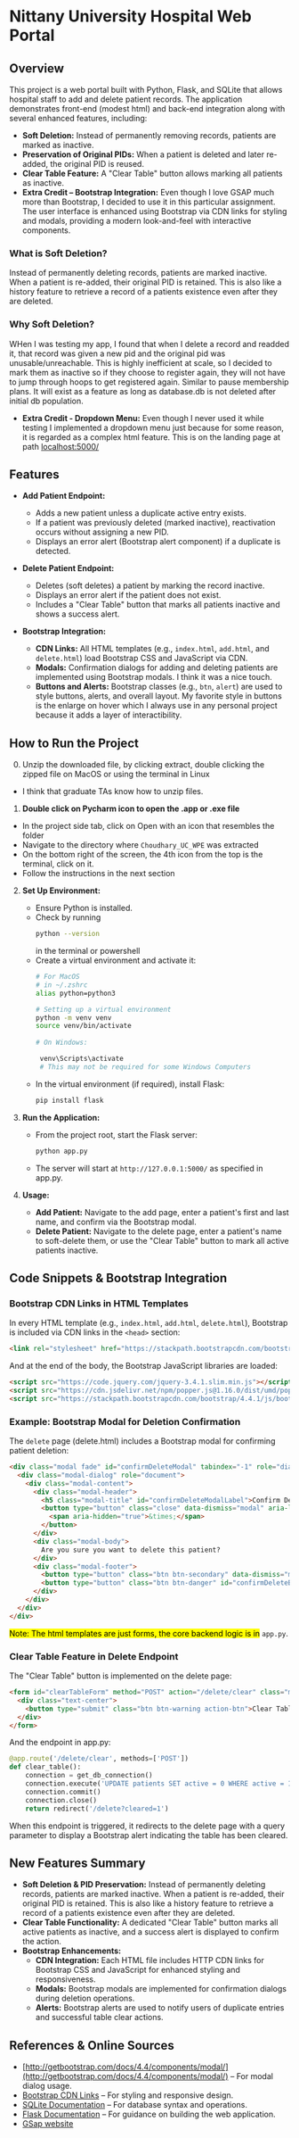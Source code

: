 # Nittany University Hospital Web Portal

## Overview
This project is a web portal built with Python, Flask, and SQLite that allows hospital staff to add and delete patient records. The application demonstrates front-end (modest html) and back-end integration along with several enhanced features, including:
- **Soft Deletion:** Instead of permanently removing records, patients are marked as inactive.
- **Preservation of Original PIDs:** When a patient is deleted and later re-added, the original PID is reused.
- **Clear Table Feature:** A "Clear Table" button allows marking all patients as inactive.
- **Extra Credit – Bootstrap Integration:** Even though I love GSAP much more than Bootstrap, I decided to use it in this particular assignment. The user interface is enhanced using Bootstrap via CDN links for styling and modals, providing a modern look-and-feel with interactive components.

### What is Soft Deletion?
Instead of permanently deleting records, patients are marked inactive. When a patient is re-added, their original PID is retained. This is also like a history feature to retrieve a record of a patients existence even after they are deleted.

### Why Soft Deletion?
WHen I was testing my app, I found that when I delete a record and readded it, that record was given a new pid and the original pid was unusable/unreachable. This is highly inefficient at scale, so I decided to mark them as inactive so if they choose to register again, they will not have to jump through hoops to get registered again. Similar to pause membership plans. It will exist as a feature as long as database.db is not deleted after initial db population.

- **Extra Credit - Dropdown Menu:** Even though I never used it while testing I implemented a dropdown menu just because for some reason, it is regarded as a complex html feature. This is on the landing page at path [localhost:5000/](http://localhost:5000/)

## Features
- **Add Patient Endpoint:**
  - Adds a new patient unless a duplicate active entry exists.
  - If a patient was previously deleted (marked inactive), reactivation occurs without assigning a new PID.
  - Displays an error alert (Bootstrap alert component) if a duplicate is detected.
  
- **Delete Patient Endpoint:**
  - Deletes (soft deletes) a patient by marking the record inactive.
  - Displays an error alert if the patient does not exist.
  - Includes a "Clear Table" button that marks all patients inactive and shows a success alert.
  
- **Bootstrap Integration:**
  - **CDN Links:** All HTML templates (e.g., `index.html`, `add.html`, and `delete.html`) load Bootstrap CSS and JavaScript via CDN.
  - **Modals:** Confirmation dialogs for adding and deleting patients are implemented using Bootstrap modals. I think it was a nice touch.
  - **Buttons and Alerts:** Bootstrap classes (e.g., `btn`, `alert`) are used to style buttons, alerts, and overall layout. My favorite style in buttons is the enlarge on hover which I always use in any personal project because it adds a layer of interactibility.


## How to Run the Project
0. Unzip the downloaded file, by clicking extract, double clicking the zipped file on MacOS or using the terminal in Linux
  - I think that graduate TAs know how to unzip files.
1. **Double click on Pycharm icon to open the .app or .exe file**
  - In the project side tab, click on Open with an icon that resembles the folder
  - Navigate to the directory where ```Choudhary_UC_WPE``` was extracted
  - On the bottom right of the screen, the 4th icon from the top is the terminal, click on it.
  - Follow the instructions in the next section


2. **Set Up Environment:**
   - Ensure Python is installed.
   - Check by running 
      ```bash
      python --version
      ```
      in the terminal or powershell
   - Create a virtual environment and activate it:
     ```bash
     # For MacOS
     # in ~/.zshrc
     alias python=python3

     # Setting up a virtual environment
     python -m venv venv
     source venv/bin/activate  
    
     # On Windows: 
     ```
     ```bash
      venv\Scripts\activate
      # This may not be required for some Windows Computers
     ```
   - In the virtual environment (if required), install Flask:
     ```bash
     pip install flask
     ```

3. **Run the Application:**
   - From the project root, start the Flask server:
     ```bash
     python app.py
     ```
   - The server will start at `http://127.0.0.1:5000/` as specified in app.py.

4. **Usage:**
   - **Add Patient:** Navigate to the add page, enter a patient's first and last name, and confirm via the Bootstrap modal.  
   - **Delete Patient:** Navigate to the delete page, enter a patient's name to soft-delete them, or use the "Clear Table" button to mark all active patients inactive.

## Code Snippets & Bootstrap Integration

### Bootstrap CDN Links in HTML Templates
In every HTML template (e.g., `index.html`, `add.html`, `delete.html`), Bootstrap is included via CDN links in the `<head>` section:
```html
<link rel="stylesheet" href="https://stackpath.bootstrapcdn.com/bootstrap/4.4.1/css/bootstrap.min.css">
```
And at the end of the body, the Bootstrap JavaScript libraries are loaded:
```html
<script src="https://code.jquery.com/jquery-3.4.1.slim.min.js"></script>
<script src="https://cdn.jsdelivr.net/npm/popper.js@1.16.0/dist/umd/popper.min.js"></script>
<script src="https://stackpath.bootstrapcdn.com/bootstrap/4.4.1/js/bootstrap.min.js"></script>
```

### Example: Bootstrap Modal for Deletion Confirmation
The ```delete``` page (delete.html) includes a Bootstrap modal for confirming patient deletion:
```html
<div class="modal fade" id="confirmDeleteModal" tabindex="-1" role="dialog" aria-labelledby="confirmDeleteModalLabel" aria-hidden="true">
  <div class="modal-dialog" role="document">
    <div class="modal-content">
      <div class="modal-header">
        <h5 class="modal-title" id="confirmDeleteModalLabel">Confirm Deletion</h5>
        <button type="button" class="close" data-dismiss="modal" aria-label="Close">
          <span aria-hidden="true">&times;</span>
        </button>
      </div>
      <div class="modal-body">
        Are you sure you want to delete this patient?
      </div>
      <div class="modal-footer">
        <button type="button" class="btn btn-secondary" data-dismiss="modal">Cancel</button>
        <button type="button" class="btn btn-danger" id="confirmDeleteButton">Confirm</button>
      </div>
    </div>
  </div>
</div>
```

<mark>Note: The html templates are just forms, the core backend logic is in</mark> ```app.py```.

### Clear Table Feature in Delete Endpoint
The "Clear Table" button is implemented on the delete page:
```html
<form id="clearTableForm" method="POST" action="/delete/clear" class="mt-4">
  <div class="text-center">
    <button type="submit" class="btn btn-warning action-btn">Clear Table</button>
  </div>
</form>
```
And the endpoint in app.py:
```python
@app.route('/delete/clear', methods=['POST'])
def clear_table():
    connection = get_db_connection()
    connection.execute('UPDATE patients SET active = 0 WHERE active = 1;')
    connection.commit()
    connection.close()
    return redirect('/delete?cleared=1')
```
When this endpoint is triggered, it redirects to the delete page with a query parameter to display a Bootstrap alert indicating the table has been cleared.

## New Features Summary

- **Soft Deletion & PID Preservation:** Instead of permanently deleting records, patients are marked inactive. When a patient is re-added, their original PID is retained. This is also like a history feature to retrieve a record of a patients existence even after they are deleted.
- **Clear Table Functionality:** A dedicated "Clear Table" button marks all active patients as inactive, and a success alert is displayed to confirm the action.
- **Bootstrap Enhancements:**
  - **CDN Integration:** Each HTML file includes HTTP CDN links for Bootstrap CSS and JavaScript for enhanced styling and responsiveness.
  - **Modals:** Bootstrap modals are implemented for confirmation dialogs during deletion operations.
  - **Alerts:** Bootstrap alerts are used to notify users of duplicate entries and successful table clear actions.

## References & Online Sources

- [http://getbootstrap.com/docs/4.4/components/modal/](http://getbootstrap.com/docs/4.4/components/modal/) – For modal dialog usage.
- [Bootstrap CDN Links](http://stackpath.bootstrapcdn.com/bootstrap/4.4.1/) – For styling and responsive design.
- [SQLite Documentation](http://sqlite.org/lang.html) – For database syntax and operations.
- [Flask Documentation](http://flask.palletsprojects.com/) – For guidance on building the web application.
- [GSap website](https://gsap.com/)
